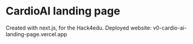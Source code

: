 # CardioAI landing page

Created with next.js, for the Hack4edu.
Deployed website: v0-cardio-ai-landing-page.vercel.app

